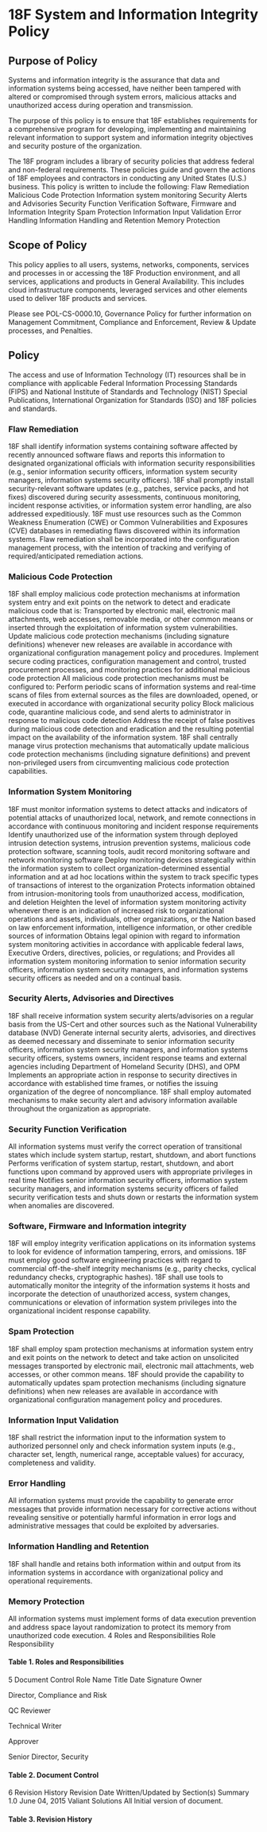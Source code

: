 # 18F System and Information Integrity Policy

## Purpose of Policy
Systems and information integrity is the assurance that data and information systems being accessed,  have neither been tampered with altered or compromised through system errors, malicious attacks and unauthorized access during operation and transmission.

The purpose of this policy is to ensure that 18F establishes requirements for a comprehensive program for developing, implementing and maintaining relevant information to support system and information integrity objectives and security posture of the organization.

The 18F program includes a library of security policies that address federal and non-federal requirements. These policies guide and govern the actions of 18F employees and contractors in conducting any United States (U.S.) business.
This policy is written to include the following:
Flaw Remediation
Malicious Code Protection
Information system monitoring
Security Alerts and Advisories
Security Function Verification
Software, Firmware and Information Integrity
Spam Protection
Information Input Validation
Error Handling
Information Handling and Retention
Memory Protection

## Scope of Policy
This policy applies to all users, systems, networks, components, services and processes in or accessing the 18F Production environment, and all services, applications and products in General Availability.  This includes cloud infrastructure components, leveraged services and other elements used to deliver 18F products and services.

Please see POL-CS-0000.10, Governance Policy for further information on Management Commitment, Compliance and Enforcement, Review & Update processes, and Penalties.

## Policy
The access and use of Information Technology (IT) resources shall be in compliance with applicable Federal Information Processing Standards (FIPS) and National Institute of Standards and Technology (NIST) Special Publications, International Organization for Standards (ISO) and 18F policies and standards.

### Flaw Remediation
18F shall identify information systems containing software affected by recently announced software flaws and reports this information to designated organizational officials with information security responsibilities (e.g., senior information security officers, information system security managers, information systems security officers).
18F shall promptly install security-relevant software updates (e.g., patches, service packs, and hot fixes)  discovered during security assessments, continuous monitoring, incident response activities, or information system error handling, are also addressed expeditiously.
18F must use resources such as the Common Weakness Enumeration (CWE) or Common Vulnerabilities and Exposures (CVE) databases in remediating flaws discovered within its information systems.
Flaw remediation shall be incorporated into the configuration management process, with the intention of tracking and verifying of required/anticipated remediation actions.

### Malicious Code Protection
18F shall employ malicious code protection mechanisms at information system entry and exit points on the network to detect and eradicate malicious code that is:
Transported by electronic mail, electronic mail attachments, web accesses, removable media, or other common means or inserted through the exploitation of information system vulnerabilities.
Update malicious code protection mechanisms (including signature definitions) whenever new releases are available in accordance with organizational configuration management policy and procedures.
Implement secure coding practices, configuration management and control, trusted procurement processes, and monitoring practices for additional malicious code protection
All malicious code protection mechanisms must be configured to:
Perform periodic scans of information systems and real-time scans of files from external sources as the files are downloaded, opened, or executed in accordance with organizational security policy
Block malicious code, quarantine malicious code, and send alerts to administrator in response to malicious code detection
Address the receipt of false positives during malicious code detection and eradication and the resulting potential impact on the availability of the information system.
18F shall centrally manage virus protection mechanisms that automatically update malicious code protection mechanisms (including signature definitions) and prevent non-privileged users from circumventing malicious code protection capabilities.

### Information System Monitoring
18F must monitor information systems to detect attacks and indicators of potential attacks of unauthorized local, network, and remote connections in accordance with continuous monitoring and incident response requirements
Identify unauthorized use of the information system through deployed intrusion detection systems, intrusion prevention systems, malicious code protection software, scanning tools, audit record monitoring software and network monitoring software
Deploy monitoring devices strategically within the information system to collect organization-determined essential information and at ad hoc locations within the system to track specific types of transactions of interest to the organization
Protects information obtained from intrusion-monitoring tools from unauthorized access, modification, and deletion
Heighten the level of information system monitoring activity whenever there is an indication of increased risk to organizational operations and assets, individuals, other organizations, or the Nation based on law enforcement information, intelligence information, or other credible sources of information
Obtains legal opinion with regard to information system monitoring activities in accordance with applicable federal laws, Executive Orders, directives, policies, or regulations; and
Provides all information system monitoring information to senior information security officers, information system security managers, and information systems security officers as needed and on a continual basis.

### Security Alerts, Advisories and Directives
18F shall receive information system security alerts/advisories on a regular basis from the US-Cert and other sources such as the National Vulnerability database (NVD)
Generate internal security alerts, advisories, and directives as deemed necessary and disseminate to senior information security officers, information system security managers, and information systems security officers, systems owners, incident response teams and external agencies including Department of Homeland Security (DHS), and OPM
Implements an appropriate action in response to security directives in accordance with established time frames, or notifies the issuing organization of the degree of noncompliance.
18F shall employ automated mechanisms to make security alert and advisory information available throughout the organization as appropriate.

### Security Function Verification
All information systems must verify the correct operation of transitional states which include system startup, restart, shutdown, and abort functions
Performs verification of system startup, restart, shutdown, and abort functions upon command by approved users with appropriate privileges in real time
Notifies senior information security officers, information system security managers, and information systems security officers of failed security verification tests and shuts down or restarts the information system when anomalies are discovered.

### Software, Firmware and Information integrity
18F will employ integrity verification applications on its information systems to look for evidence of information tampering, errors, and omissions.
18F must employ good software engineering practices with regard to commercial off-the-shelf integrity mechanisms (e.g., parity checks, cyclical redundancy checks, cryptographic hashes).
18F shall use tools to automatically monitor the integrity of the information systems it hosts and incorporate the detection of unauthorized access, system changes, communications or elevation of information system privileges into the organizational incident response capability.

### Spam Protection
18F shall employ spam protection mechanisms at information system entry and exit points on the network to detect and take action on unsolicited messages transported by electronic mail, electronic mail attachments, web accesses, or other common means.
18F should provide the capability to automatically updates spam protection mechanisms (including signature definitions) when new releases are available in accordance with organizational configuration management policy and procedures.

### Information Input Validation
18F shall restrict the information input to the information system to authorized personnel only and check information system inputs (e.g., character set, length, numerical range, acceptable values) for accuracy, completeness and validity.

### Error Handling
All information systems must provide the capability to generate error messages that provide information necessary for corrective actions without revealing sensitive or potentially harmful information in error logs and administrative messages that could be exploited by adversaries.

### Information Handling and Retention
18F shall handle and retains both information within and output from its information systems in accordance with organizational policy and operational requirements.

### Memory Protection
All information systems must implement forms of data execution prevention and address space layout randomization to protect its memory from unauthorized code execution.
4 Roles and Responsibilities
Role
Responsibility


#### Table 1. Roles and Responsibilities
5 Document Control
Role
Name
Title
Date
Signature
Owner

Director, Compliance and Risk


QC Reviewer

Technical Writer


Approver

Senior Director, Security


#### Table 2. Document Control
6 Revision History
Revision
Date
Written/Updated by
Section(s)
Summary
1.0
June 04, 2015
Valiant Solutions
All
Initial version of document.

#### Table 3. Revision History
